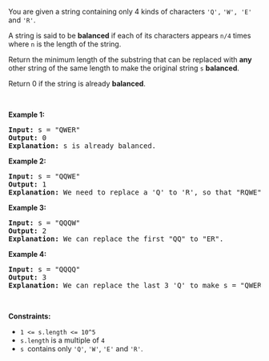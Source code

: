 <div><p>You are given a string containing only 4&nbsp;kinds of characters <code>'Q',</code> <code>'W', 'E'</code> and&nbsp;<code>'R'</code>.</p>

<p>A string is said to be&nbsp;<strong>balanced</strong><em>&nbsp;</em>if each of its characters appears&nbsp;<code>n/4</code> times where <code>n</code> is the length of the string.</p>

<p>Return the minimum length of the substring that can be replaced with <strong>any</strong> other string of the same length to make the original string <code>s</code>&nbsp;<strong>balanced</strong>.</p>

<p>Return 0 if the string is already <strong>balanced</strong>.</p>

<p>&nbsp;</p>
<p><strong>Example 1:</strong></p>

<pre><strong>Input:</strong> s = "QWER"
<strong>Output:</strong> 0
<strong>Explanation: </strong>s is already balanced.</pre>

<p><strong>Example 2:</strong></p>

<pre><strong>Input:</strong> s = "QQWE"
<strong>Output:</strong> 1
<strong>Explanation: </strong>We need to replace a 'Q' to 'R', so that "RQWE" (or "QRWE") is balanced.
</pre>

<p><strong>Example 3:</strong></p>

<pre><strong>Input:</strong> s = "QQQW"
<strong>Output:</strong> 2
<strong>Explanation: </strong>We can replace the first "QQ" to "ER". 
</pre>

<p><strong>Example 4:</strong></p>

<pre><strong>Input:</strong> s = "QQQQ"
<strong>Output:</strong> 3
<strong>Explanation: </strong>We can replace the last 3 'Q' to make s = "QWER".
</pre>

<p>&nbsp;</p>
<p><strong>Constraints:</strong></p>

<ul>
	<li><code>1 &lt;= s.length &lt;= 10^5</code></li>
	<li><code>s.length</code> is a multiple of <code>4</code></li>
	<li><code>s&nbsp;</code>contains only <code>'Q'</code>, <code>'W'</code>, <code>'E'</code> and&nbsp;<code>'R'</code>.</li>
</ul>
</div>
